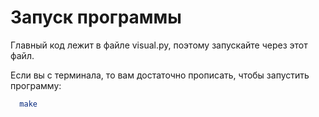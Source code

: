 # Запуск программы

Главный код лежит в файле visual.py, поэтому запускайте через этот файл.

Если вы с терминала, то вам достаточно прописать, чтобы запустить программу:
``` bash
  make
```
